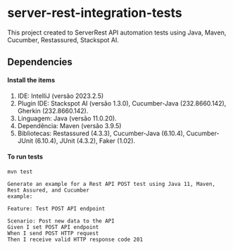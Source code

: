 # server-rest-integration-tests
This project created to ServerRest API automation tests using Java, Maven, Cucumber, Restassured, Stackspot AI.

## Dependencies

#### Install the items

1. IDE: IntelliJ (versão 2023.2.5)
2. Plugin IDE: Stackspot AI (versão 1.3.0), Cucumber-Java (232.8660.142), Gherkin (232.8660.142). 
3. Linguagem: Java (versão 11.0.20). 
4. Dependência: Maven (versão 3.9.5)
5. Bibliotecas: Restassured (4.3.3), Cucumber-Java (6.10.4), Cucumber-JUnit (6.10.4), JUnit (4.3.2), Faker (1.02).


#### To run tests

```
mvn test
```

```
Generate an example for a Rest API POST test using Java 11, Maven, Rest Assured, and Cucumber
example:

Feature: Test POST API endpoint

Scenario: Post new data to the API
Given I set POST API endpoint
When I send POST HTTP request
Then I receive valid HTTP response code 201

```